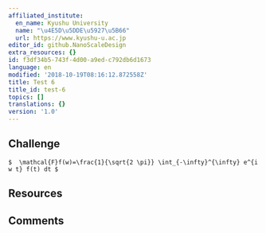 ```yaml
---
affiliated_institute:
  en_name: Kyushu University
  name: "\u4E5D\u5DDE\u5927\u5B66"
  url: https://www.kyushu-u.ac.jp
editor_id: github.NanoScaleDesign
extra_resources: {}
id: f3df34b5-743f-4d00-a9ed-c792db6d1673
language: en
modified: '2018-10-19T08:16:12.872558Z'
title: Test 6
title_id: test-6
topics: []
translations: {}
version: '1.0'
---
```


## Challenge

`$  \mathcal{F}f(w)=\frac{1}{\sqrt{2 \pi}} \int_{-\infty}^{\infty} e^{i w t} f(t) dt $`

## Resources



## Comments




